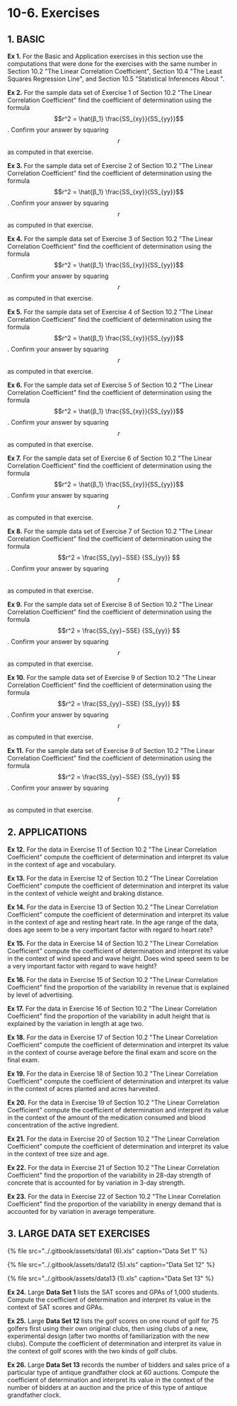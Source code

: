 # 10-6. Exercises

## 1. **BASIC**

**Ex 1.** For the Basic and Application exercises in this section use the computations that were done for the exercises with the same number in Section 10.2 "The Linear Correlation Coefficient", Section 10.4 "The Least Squares Regression Line", and Section 10.5 "Statistical Inferences About ".

**Ex 2.** For the sample data set of Exercise 1 of Section 10.2 "The Linear Correlation Coefficient" find the coefficient of determination using the formula $$r^2 =  \hat{β_1} \frac{SS_{xy}}{SS_{yy}}$$. Confirm your answer by squaring $$r$$ as computed in that exercise.

**Ex 3.** For the sample data set of Exercise 2 of Section 10.2 "The Linear Correlation Coefficient" find the coefficient of determination using the formula $$r^2 =  \hat{β_1} \frac{SS_{xy}}{SS_{yy}}$$. Confirm your answer by squaring $$r$$ as computed in that exercise.

**Ex 4.** For the sample data set of Exercise 3 of Section 10.2 "The Linear Correlation Coefficient" find the coefficient of determination using the formula $$r^2 =  \hat{β_1} \frac{SS_{xy}}{SS_{yy}}$$. Confirm your answer by squaring $$r$$ as computed in that exercise.

**Ex 5.** For the sample data set of Exercise 4 of Section 10.2 "The Linear Correlation Coefficient" find the coefficient of determination using the formula $$r^2 =  \hat{β_1} \frac{SS_{xy}}{SS_{yy}}$$. Confirm your answer by squaring $$r$$ as computed in that exercise.

**Ex 6.** For the sample data set of Exercise 5 of Section 10.2 "The Linear Correlation Coefficient" find the coefficient of determination using the formula $$r^2 =  \hat{β_1} \frac{SS_{xy}}{SS_{yy}}$$. Confirm your answer by squaring $$r$$ as computed in that exercise.

**Ex 7.** For the sample data set of Exercise 6 of Section 10.2 "The Linear Correlation Coefficient" find the coefficient of determination using the formula $$r^2 =  \hat{β_1} \frac{SS_{xy}}{SS_{yy}}$$. Confirm your answer by squaring $$r$$ as computed in that exercise.

**Ex 8.** For the sample data set of Exercise 7 of Section 10.2 "The Linear Correlation Coefficient" find the coefficient of determination using the formula $$r^2 = \frac{SS_{yy}−SSE} {SS_{yy}} $$. Confirm your answer by squaring $$r$$ as computed in that exercise.

**Ex 9.** For the sample data set of Exercise 8 of Section 10.2 "The Linear Correlation Coefficient" find the coefficient of determination using the formula $$r^2 = \frac{SS_{yy}−SSE} {SS_{yy}} $$. Confirm your answer by squaring $$r$$ as computed in that exercise.

**Ex 10.** For the sample data set of Exercise 9 of Section 10.2 "The Linear Correlation Coefficient" find the coefficient of determination using the formula $$r^2 = \frac{SS_{yy}−SSE} {SS_{yy}} $$. Confirm your answer by squaring $$r$$ as computed in that exercise.

**Ex 11.** For the sample data set of Exercise 9 of Section 10.2 "The Linear Correlation Coefficient" find the coefficient of determination using the formula $$r^2 = \frac{SS_{yy}−SSE} {SS_{yy}} $$. Confirm your answer by squaring $$r$$ as computed in that exercise.

## **2. APPLICATIONS**

**Ex 12.** For the data in Exercise 11 of Section 10.2 "The Linear Correlation Coefficient" compute the coefficient of determination and interpret its value in the context of age and vocabulary.

**Ex 13.** For the data in Exercise 12 of Section 10.2 "The Linear Correlation Coefficient" compute the coefficient of determination and interpret its value in the context of vehicle weight and braking distance.

**Ex 14.** For the data in Exercise 13 of Section 10.2 "The Linear Correlation Coefficient" compute the coefficient of determination and interpret its value in the context of age and resting heart rate. In the age range of the data, does age seem to be a very important factor with regard to heart rate?

**Ex 15.** For the data in Exercise 14 of Section 10.2 "The Linear Correlation Coefficient" compute the coefficient of determination and interpret its value in the context of wind speed and wave height. Does wind speed seem to be a very important factor with regard to wave height?

**Ex 16.** For the data in Exercise 15 of Section 10.2 "The Linear Correlation Coefficient" find the proportion of the variability in revenue that is explained by level of advertising.

**Ex 17.** For the data in Exercise 16 of Section 10.2 "The Linear Correlation Coefficient" find the proportion of the variability in adult height that is explained by the variation in length at age two.

**Ex 18.** For the data in Exercise 17 of Section 10.2 "The Linear Correlation Coefficient" compute the coefficient of determination and interpret its value in the context of course average before the final exam and score on the final exam.

**Ex 19.** For the data in Exercise 18 of Section 10.2 "The Linear Correlation Coefficient" compute the coefficient of determination and interpret its value in the context of acres planted and acres harvested.

**Ex 20.** For the data in Exercise 19 of Section 10.2 "The Linear Correlation Coefficient" compute the coefficient of determination and interpret its value in the context of the amount of the medication consumed and blood concentration of the active ingredient.

**Ex 21.** For the data in Exercise 20 of Section 10.2 "The Linear Correlation Coefficient" compute the coefficient of determination and interpret its value in the context of tree size and age.

**Ex 22.** For the data in Exercise 21 of Section 10.2 "The Linear Correlation Coefficient" find the proportion of the variability in 28-day strength of concrete that is accounted for by variation in 3-day strength.

**Ex 23.** For the data in Exercise 22 of Section 10.2 "The Linear Correlation Coefficient" find the proportion of the variability in energy demand that is accounted for by variation in average temperature.

## **3. LARGE DATA SET EXERCISES**

{% file src="../.gitbook/assets/data1 \(6\).xls" caption="Data Set 1" %}

{% file src="../.gitbook/assets/data12 \(5\).xls" caption="Data Set 12" %}

{% file src="../.gitbook/assets/data13 \(1\).xls" caption="Data Set 13" %}

**Ex 24.** Large **Data Set 1** lists the SAT scores and GPAs of 1,000 students. Compute the coefficient of determination and interpret its value in the context of SAT scores and GPAs.

**Ex 25.** Large **Data Set 12** lists the golf scores on one round of golf for 75 golfers first using their own original clubs, then using clubs of a new, experimental design \(after two months of familiarization with the new clubs\). Compute the coefficient of determination and interpret its value in the context of golf scores with the two kinds of golf clubs.

**Ex 26.** Large **Data Set 13** records the number of bidders and sales price of a particular type of antique grandfather clock at 60 auctions. Compute the coefficient of determination and interpret its value in the context of the number of bidders at an auction and the price of this type of antique grandfather clock.

